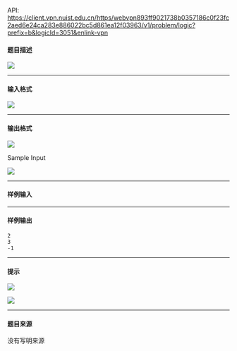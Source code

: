 API: https://client.vpn.nuist.edu.cn/https/webvpn893ff9021738b0357186c0f23fc2aed6e24ca283e886022bc5d861ea12f03963/v1/problem/logic?prefix=b&logicId=3051&enlink-vpn

#### 题目描述

![](../file/3051_0.jpg)

---

#### 输入格式

![](../file/3051_0.jpg)

---

#### 输出格式

![](../file/3051_0.jpg)

Sample Input

![](../file/3051_1.jpg)

---

#### 样例输入

---

#### 样例输出
```
2
3
-1

```

---

#### 提示

![](../file/3051_0.jpg)

![](../file/3051_1.jpg)

---

#### 题目来源

没有写明来源